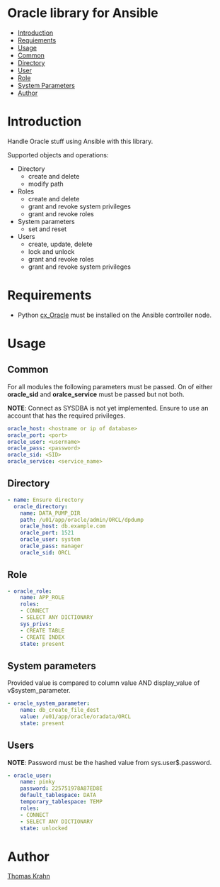 Oracle library for Ansible
==========
- [Introduction](#introduction)
- [Requiements](#requirements)
- [Usage](#usage)
 - [Common](#common)
 - [Directory](#directory)
 - [User](#user)
 - [Role](#role)
 - [System Parameters](#system-parameters)
- [Author](#author)

# Introduction

Handle Oracle stuff using Ansible with this library.

Supported objects and operations:
- Directory
  - create and delete
  - modify path
- Roles
  - create and delete
  - grant and revoke system privileges
  - grant and revoke roles
- System parameters
  - set and reset
- Users
  - create, update, delete
  - lock and unlock
  - grant and revoke roles
  - grant and revoke system privileges

# Requirements

- Python [cx_Oracle] must be installed on the Ansible controller node.

# Usage

## Common

For all modules the following parameters must be passed. On of either __oracle_sid__ and __oralce_service__
must be passed but not both.

__NOTE__:  Connect as SYSDBA is not yet implemented. Ensure to use an account
that has the required privileges.

```yaml
oracle_host: <hostname or ip of database>
oracle_port: <port>
oracle_user: <username>
oracle_pass: <password>
oracle_sid: <SID>
oracle_service: <service_name>
```

## Directory

```yaml
- name: Ensure directory
  oracle_directory:
    name: DATA_PUMP_DIR
    path: /u01/app/oracle/admin/ORCL/dpdump
    oracle_host: db.example.com
    oracle_port: 1521
    oracle_user: system
    oracle_pass: manager
    oracle_sid: ORCL
```

## Role

```yaml
- oracle_role:
    name: APP_ROLE
    roles:
    - CONNECT
    - SELECT ANY DICTIONARY
    sys_privs:
    - CREATE TABLE
    - CREATE INDEX
    state: present
```

## System parameters

Provided value is compared to column value AND display_value of v$system_parameter.

```yaml
- oracle_system_parameter:
    name: db_create_file_dest
    value: /u01/app/oracle/oradata/ORCL
    state: present
```

## Users

__NOTE__: Password must be the hashed value from sys.user$.password.

```yaml
- oracle_user:
    name: pinky
    password: 225751978A87ED8E
    default_tablespace: DATA
    temporary_tablespace: TEMP
    roles:
    - CONNECT
    - SELECT ANY DICTIONARY
    state: unlocked
```

# Author

[Thomas Krahn](mailto:ntbc@gmx.net)

[cx_Oracle]: https://pypi.python.org/pypi/cx_Oracle
